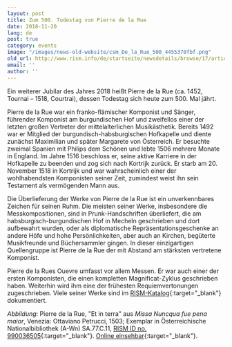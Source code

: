 ```yaml
---
layout: post
title: Zum 500. Todestag von Pierre de la Rue
date: 2018-11-20
lang: de
post: true
category: events
image: "/images/news-old-website/csm_De_la_Rue_500_4455370fbf.png"
old_url: http://www.rism.info/de/startseite/newsdetails/browse/17/article/64/the-500th-anniversary-of-pierre-de-la-rues-death.html
email: ''
author: ''
---
```


Ein weiterer Jubilar des Jahres 2018 heißt Pierre de la Rue (ca. 1452, Tournai – 1518, Courtrai), dessen Todestag sich heute zum 500. Mal jährt.

Pierre de la Rue war ein franko-flämischer Komponist und Sänger, führender Komponist am burgundischen Hof und zweifellos einer der letzten großen Vertreter der mittelalterlichen Musikästhetik. Bereits 1492 war er Mitglied der burgundisch-habsburgischen Hofkapelle und diente zunächst Maximilian und später Margarete von Österreich. Er besuchte zweimal Spanien mit Philips dem Schönen und lebte 1506 mehrere Monate in England. Im Jahre 1516 beschloss er, seine aktive Karriere in der Hofkapelle zu beenden und zog sich nach Kortrijk zurück. Er starb am 20. November 1518 in Kortrijk und war wahrscheinlich einer der wohlhabendsten Komponisten seiner Zeit, zumindest weist ihn sein Testament als vermögenden Mann aus.

Die Überlieferung der Werke von Pierre de la Rue ist ein unverkennbares Zeichen für seinen Ruhm. Die meisten seiner Werke, insbesondere die Messkompositionen, sind in Prunk-Handschriften überliefert, die am habsburgisch-burgundischen Hof in Mecheln geschrieben und dort aufbewahrt wurden, oder als diplomatische Repräsentationsgeschenke an andere Höfe und hohe Persönlichkeiten, aber auch an Kirchen, begüterte Musikfreunde und Büchersammler gingen. In dieser einzigartigen Quellengruppe ist Pierre de la Rue der mit Abstand am stärksten vertretene Komponist.

Pierre de la Rues Ouevre umfasst vor allem Messen. Er war auch einer der ersten Komponisten, die einen kompletten Magnificat-Zyklus geschrieben haben. Weiterhin wird ihm eine der frühesten Requiemvertonungen zugeschrieben. Viele seiner Werke sind im [RISM-Katalog](https://opac.rism.info/metaopac/perma.do;jsessionid=F887DC55BC13A3420C56209B4AD425A8.touch01?v=rism&q=-1%3d%22pe30001841%22&){:target="_blank"} dokumentiert.

_Abbildung_: Pierre de la Rue, "Et in terra" aus _Missa Nuncqua fue pena maior_, Venezia: Ottaviano Petrucci, 1503; Exemplar in Österreichische Nationalbibliothek (A-Wn) SA.77.C.11, [RISM ID no. 990036505](https://opac.rism.info/search?id=00000990036505&View=rism){:target="_blank"}. [Online einsehbar](http://data.onb.ac.at/rec/AC09207323){:target="_blank"}.